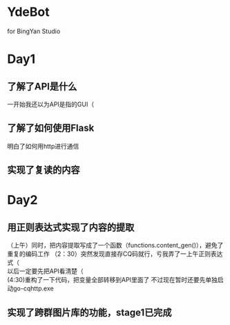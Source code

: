 # YdeBot
for BingYan Studio
# Day1
## 了解了API是什么
一开始我还以为API是指的GUI（
## 了解了如何使用Flask
明白了如何用http进行通信
## 实现了复读的内容
# Day2
## 用正则表达式实现了内容的提取
（上午）同时，把内容提取写成了一个函数（functions.content_gen()），避免了重复的编码工作
（2：30）突然发现直接存CQ码就行，亏我弄了一上午正则表达式（  
以后一定要先把API看清楚（  
(4:30)重构了一下代码，把变量全部转移到API里面了
不过现在暂时还要先单独启动go-cqhttp.exe
## 实现了跨群图片库的功能，stage1已完成